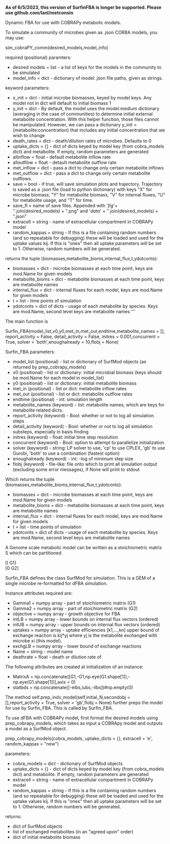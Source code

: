 **As of 6/5/2023, this version of SurfinFBA is longer be supported. Please use github.com/lanl/metconsin**

Dynamic FBA for use with COBRAPy metabolic models.

To simulate a community of microbes given as .json CORBA models, you may use:

sim_cobraPY_comm(desired_models,model_info)

required (positional) paramters:

* desired models = list - a list of keys for the models in the community to be simulated
* model_info = dict - dictionary of model .json file paths, given as strings.

keyword parameters:

* x_init = dict - initial microbe biomasses, keyed by model keys. Any model not in dict will default to initial biomass 1
* y_init = dict - By default, the model uses the model.medium dictionary (averaging in the case of communities) to determine initial external metabolite concentration. With this helper function, those files cannot be manipulated. However, we can pass a dictionary y_init = {metabolite:concentration} that includes any initial concentration that we wish to change
* death_rates = dict - death/dilution rates of microbes. Defaults to 0
* uptake_dicts = {} - dict of dicts keyed by model key (from cobra_models dict) and metabolite. If empty, random parameters are generated
* allinflow = float - default metabolite inflow rate
* alloutflow = float - detault metabolite outflow rate
* met_inflow = dict - pass a dict to change only certain metabolite inflows
* met_outflow = dict - pass a dict to change only certain metabolite outflows.
* save = bool - if true, will save simulation plots and trajectory. Trajectory is saved as a .json file (load to python dictionary) with keys "X" for microbe biomass, "Y" for metabolite biomass, "V" for internal fluxes, "U" for metabolite usage, and "T" for time.
* save_fl = name of save files. Appended with '_fig_'+ ''.join(desired_models) + ".png" and '_data_' + ''.join(desired_models)  + ".json"
* extracell = string - name of extracellular compartment in COBRAPy model
* random_kappas = string - If this is a file containing random numbers (and so repeatable for debugging) these will be loaded and used for the uptake values kij. If this is "ones" then all uptake parameters will be set to 1. Otherwise, random numbers will be generated.

returns the tuple (biomasses,metabolite_bioms,internal_flux,t,ydotconts):
* biomasses = dict - microbe biomasses at each time point, keys are mod.Name for given models
* metabolite_bioms = dict - metabolite biomasses at each time point, keys are metabolite names
* internal_flux = dict - internal fluxes for each model, keys are mod.Name for given models
* t = list - time points of simulation
* ydotconts = dict of dicts - usage of each metabolite by species. Keys are mod.Name, second level keys are metabolite names
'''




The main function is

Surfin_FBA(model_list,x0,y0,met_in,met_out,endtime,metabolite_names = [], report_activity = False, detail_activity = False, initres = 0.001,concurrent = True, solver = 'both',enoughalready = 10,flobj = None)

Surfin_FBA parameters:
* model_list (positional) - list or dictionary of SurfMod objects (as returned by prep_cobrapy_models)
* x0 (positional) - list or dictionary: initial microbial biomass (keys should be mod.Name for each model in model_list)
* y0 (positional) - list or dictionary: initial metabolite biomass
* met_in (positional) - list or dict: metabolite inflow rates
* met_out (positional) - list or dict: metabolite outflow rates
* endtime (positional) - int: simulation length
* metabolite_names (keyword) - list: metabolite names, which are keys for metabolite related dicts.
* report_activity (keyword) - Bool: whether or not to log all simulation steps
* detail_activity (keyword) - Bool: whether or not to log all simulation substeps, especially in basis finding
* initres (keyword) - float: initial time step resolution
* concurrent (keyword) - Bool: option to attempt to parallelize initialization
* solver (keyword) - string: LP solver to use, 'cp' to use CPLEX, 'gb' to use Gurobi, 'both' to use a combination (fastest option)
* enoughalready (keyword) - int: -log of minimum step size
* flobj (keyword) - file-like: file onto which to print all simulation output (excluding some error messages), if None will print to stdout

Which returns the tuple (biomasses,metabolite_bioms,internal_flux,t,ydotconts):
* biomasses = dict - microbe biomasses at each time point, keys are mod.Name for given models
* metabolite_bioms = dict - metabolite biomasses at each time point, keys are metabolite names
* internal_flux = dict - internal fluxes for each model, keys are mod.Name for given models
* t = list - time points of simulation
* ydotconts = dict of dicts - usage of each metabolite by species. Keys are mod.Name, second level keys are metabolite names


A Genome scale metabolic model can be written as a stoichiometric matrix S which can be partitioned

[I G1]  
[0 G2]

Surfin_FBA defines the class SurfMod for simulation. This is a GEM of a single microbe re-formatted for dFBA simulation.

Instance attributes required are:
* Gamma1 = numpy array - part of stoichiometric matrix (G1)
* Gamma2 = numpy array - part of stoichiometric matrix (G2)
* objective = numpy array - growth objective for FBA
* intLB = numpy array - lower bounds on internal flux vectors (ordered)
* intUB = numpy array - upper bounds on internal flux vectors (ordered)
* uptakes = numpy array - uptake efficiencies [k1,...,kn] upper bound of exchange reaction is kij*yj where yj is the metabolite exchanged with microbe xi (this model).
* exchgLB = numpy array - lower bound of exchange reactions
* Name = string - model name
* deathrate = float - death or dilution rate of

The following attributes are created at initialization of an instance:
* MatrixA =  np.concatenate([G1,-G1,np.eye(G1.shape[1]),-np.eye(G1.shape[1])],axis = 0)
* statbds = np.concatenate([-elbs,iubs,-ilbs])#np.empty(0)

The method self.prep_indv_model(self,initial_N,secondobj = [],report_activity = True, solver = 'gb',flobj = None) further preps the model for use by Surfin_FBA. This is called by Surfin_FBA.

To use dFBA with COBRAPy model, first format the desired models using prep_cobrapy_models, which takes as input
a COBRApy model and outputs a model as a SurfMod object.

prep_cobrapy_models(cobra_models, uptake_dicts = {}, extracell = 'e', random_kappas = "new")

parameters:
* cobra_models = dict - dictionary of SurfMod objects
* uptake_dicts = {} - dict of dicts keyed by model key (from cobra_models dict) and metabolite. If empty, random parameters are generated
* extracell = string - name of extracellular compartment in COBRAPy model
* random_kappas = string - If this is a file containing random numbers (and so repeatable for debugging) these will be loaded and used for the uptake values kij. If this is "ones" then all uptake parameters will be set to 1. Otherwise, random numbers will be generated.

returns:
* dict of SurfMod objects
* list of exchanged metabolites (in an "agreed upon" order)
* dict of initial metabolite biomass
